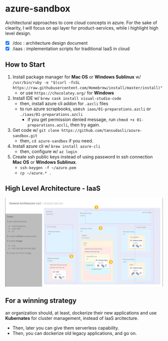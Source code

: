 # azure-sandbox

Architectural approaches to core cloud concepts in azure. For the sake of clearity, I will focus on api layer for product-services, while i highlight high level design.

- [x] /doc : architecture design document
- [x] /iaas : implementation scripts for traditional IaaS in cloud

## How to Start

1. Install package manager for **Mac OS** or **Windows Sublinux** w/ `/usr/bin/ruby -e "$(curl -fsSL https://raw.githubusercontent.com/Homebrew/install/master/install)"`
   - or use `https://chocolatey.org/` for **Windows**
2. Install IDE w/ `brew cask install visual-studio-code`
   - then, install azure cli addon for `.azcli` files
   - to run azure scrapbooks, use`sh iaas/01-preparations.azcli` or `./iaas/01-preparations.azcli`
      - if you get permission denied message, run `chmod +x 01-preparations.azcli`, then try again.
3. Get code w/ `git clone https://github.com/tansudasli/azure-sandbox.git`
   - then, `cd azure-sandbox` if you need.
4. Install azure cli w/ `brew install azure-cli`
   - then, configure w/ `az login`
5. Create ssh public keys instead of using password in ssh connection **Mac OS** or **Windows Sublinux**.
   - `ssh-keygen -f ~/azure.pem`
   - `cp ~/azure.* .`

## High Level Architecture - IaaS

![for IaaS](https://github.com/tansudasli/azure-sandbox/blob/master/iaas/Azure%20Architecture.png)

## For a winning strategy

an organization should, at least, dockerize their new applications and use **Kubernates** for cluster management, instead of IaaS arcitecture.

- Then, later you can give them serverless capability.
- Then, you can dockerize old legacy applications, and go on.
